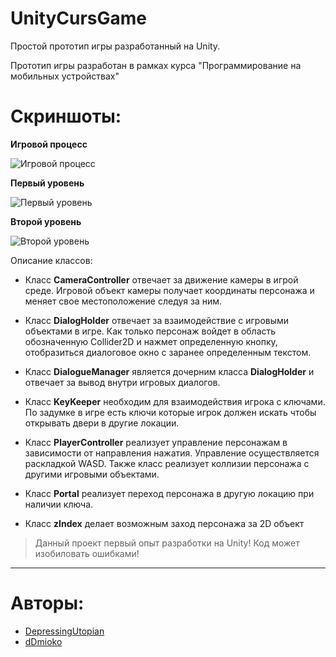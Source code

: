 # UnityCursGame
Простой прототип игры разработанный на Unity.

Прототип игры разработан в рамках курса "Программирование на мобильных устройствах"

# Скриншоты:

**Игровой процесс**

![Игровой процесс](https://i.imgur.com/CVoiVfj.jpg)

**Первый уровень**

![Первый уровень](https://i.imgur.com/fdqvJsH.jpg)

**Второй уровень**

![Второй уровень](https://i.imgur.com/qOLEaQn.jpg)

Описание классов:
* Класс **CameraController** отвечает за движение камеры в игрой среде. Игровой объект камеры
получает координаты персонажа и меняет свое местоположение следуя за ним.

* Класс **DialogHolder** отвечает за взаимодействие с игровыми объектами в игре. Как только
персонаж войдет в область обозначенную Collider2D и нажмет определенную кнопку,
отобразиться диалоговое окно с заранее определенным текстом.

* Класс **DialogueManager** является дочерним класса **DialogHolder** и отвечает за вывод внутри
игровых диалогов.

* Класс **KeyKeeper** необходим для взаимодействия игрока с ключами. По задумке в игре есть
ключи которые игрок должен искать чтобы открывать двери в другие локации.

* Класс **PlayerController** реализует управление персонажам в зависимости от направления
нажатия. Управление осуществляется раскладкой WASD. Также класс реализует коллизии персонажа с
другими игровыми объектами.

* Класс **Portal** реализует переход персонажа в другую локацию при наличии ключа.

* Класс **zIndex** делает возможным заход персонажа за 2D объект
> Данный проект первый опыт разработки на Unity! Код может изобиловать ошибками!
---
# Авторы:
* [DepressingUtopian](https://github.com/DepressingUtopian)
* [dDmioko](https://github.com/dDmioko)



